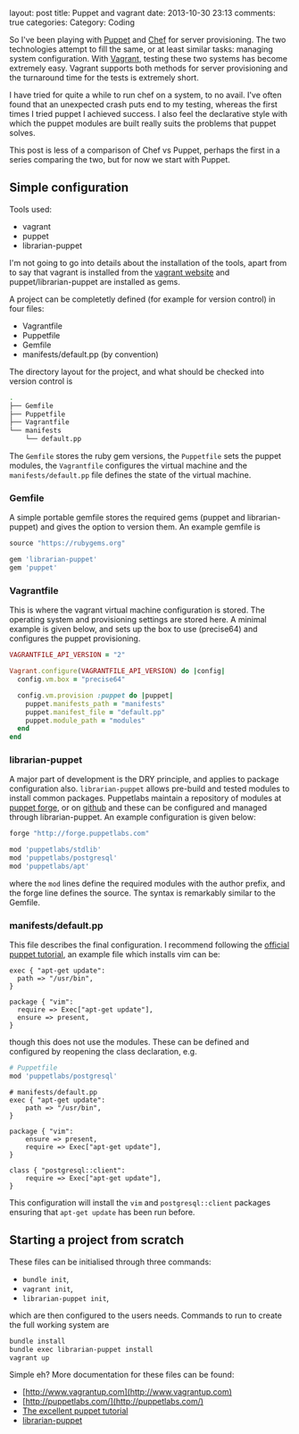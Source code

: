 layout: post
title: Puppet and vagrant
date: 2013-10-30 23:13
comments: true
categories:
Category: Coding

So I've been playing with [Puppet](http://puppetlabs.com/) and [Chef](http://www.opscode.com/chef/) for server provisioning. The two technologies attempt to fill the same, or at least similar tasks: managing system configuration. With [Vagrant](http://www.vagrantup.com/), testing these two systems has become extremely easy. Vagrant supports both methods for server provisioning and the turnaround time for the tests is extremely short.

I have tried for quite a while to run chef on a system, to no avail. I've often found that an unexpected crash puts end to my testing, whereas the first times I tried puppet I achieved success. I also feel the declarative style with which the puppet modules are built really suits the problems that puppet solves.

This post is less of a comparison of Chef vs Puppet, perhaps the first in a series comparing the two, but for now we start with Puppet.

## Simple configuration

Tools used:

* vagrant
* puppet
* librarian-puppet

I'm not going to go into details about the installation of the tools, apart from to say that vagrant is installed from the [vagrant website](http://vagrantup.com) and puppet/librarian-puppet are installed as gems.

A project can be completetly defined (for example for version control) in four files:

* Vagrantfile
* Puppetfile
* Gemfile
* manifests/default.pp (by convention)

The directory layout for the project, and what should be checked into version control is

``` bash
.
├── Gemfile
├── Puppetfile
├── Vagrantfile
└── manifests
    └── default.pp
```

The `Gemfile` stores the ruby gem versions, the `Puppetfile` sets the puppet modules, the `Vagrantfile` configures the virtual machine and the `manifests/default.pp` file defines the state of the virtual machine.

### Gemfile

A simple portable gemfile stores the required gems (puppet and librarian-puppet) and gives the option to version them. An example gemfile is


``` ruby
source "https://rubygems.org"

gem 'librarian-puppet'
gem 'puppet'
```


### Vagrantfile

This is where the vagrant virtual machine configuration is stored. The operating system and provisioning settings are stored here. A minimal example is given below, and sets up the box to use (precise64) and configures the puppet provisioning.


``` ruby
VAGRANTFILE_API_VERSION = "2"

Vagrant.configure(VAGRANTFILE_API_VERSION) do |config|
  config.vm.box = "precise64"

  config.vm.provision :puppet do |puppet|
    puppet.manifests_path = "manifests"
    puppet.manifest_file = "default.pp"
    puppet.module_path = "modules"
  end
end
```

### librarian-puppet

A major part of development is the DRY principle, and applies to package configuration also. `librarian-puppet` allows pre-build and tested modules to install common packages. Puppetlabs maintain a repository of modules at [puppet forge](https://forge.puppetlabs.com/), or on [github](http://www.github.com) and these can be configured and managed through librarian-puppet. An example configuration is given below:

``` ruby
forge "http://forge.puppetlabs.com"

mod 'puppetlabs/stdlib'
mod 'puppetlabs/postgresql'
mod 'puppetlabs/apt'
```
where the `mod` lines define the required modules with the author prefix, and the forge line defines the source. The syntax is remarkably similar to the Gemfile.


### manifests/default.pp

This file describes the final configuration. I recommend following the [official puppet tutorial](http://docs.puppetlabs.com/learning/index.html), an example file which installs vim can be:

``` puppet
exec { "apt-get update":
  path => "/usr/bin",
}

package { "vim":
  require => Exec["apt-get update"],
  ensure => present,
}
```

though this does not use the modules. These can be defined and configured by reopening the class declaration, e.g.

``` ruby
# Puppetfile
mod 'puppetlabs/postgresql'

```
``` puppet
# manifests/default.pp
exec { "apt-get update":
    path => "/usr/bin",
}

package { "vim":
    ensure => present,
    require => Exec["apt-get update"],
}

class { "postgresql::client":
    require => Exec["apt-get update"],
}
```

This configuration will install the `vim` and `postgresql::client` packages ensuring that `apt-get update` has been run before.


## Starting a project from scratch

These files can be initialised through three commands:

* `bundle init`,
* `vagrant init`,
* `librarian-puppet init`, 

which are then configured to the users needs. Commands to run to create the full working system are

``` bash
bundle install
bundle exec librarian-puppet install
vagrant up
```

Simple eh? More documentation for these files can be found:

* [http://www.vagrantup.com](http://www.vagrantup.com)
* [http://puppetlabs.com/](http://puppetlabs.com/)
* [The excellent puppet tutorial](http://docs.puppetlabs.com/learning/index.html)
* [librarian-puppet](http://librarian-puppet.com/)
